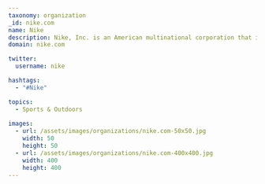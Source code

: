```yaml
---
taxonomy: organization
_id: nike.com
name: Nike
description: Nike, Inc. is an American multinational corporation that is engaged in the design, development, manufacturing, and worldwide marketing and sales of footwear, apparel, equipment, accessories, and services. 
domain: nike.com

twitter:
  username: nike

hashtags:
  - "#Nike"

topics:
  - Sports & Outdoors
  
images:
  - url: /assets/images/organizations/nike.com-50x50.jpg
    width: 50
    height: 50
  - url: /assets/images/organizations/nike.com-400x400.jpg
    width: 400
    height: 400
---
```

